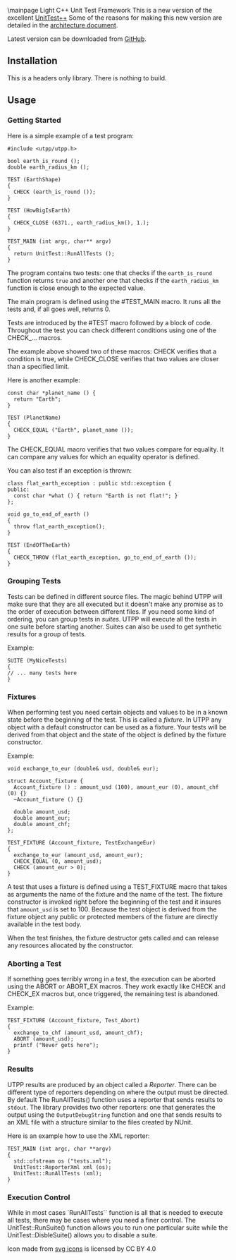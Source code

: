 \mainpage Light C++ Unit Test Framework
This is a new version of the excellent [UnitTest++](https://github.com/unittest-cpp) 
Some of the reasons for making this new version are detailed in the
[architecture document](architecture.md).

Latest version can be downloaded from [GitHub](https://neacsum.github.com/utpp).

## Installation
This is a headers only library. There is nothing to build. 

## Usage
### Getting Started
Here is a simple example of a test program:
```
#include <utpp/utpp.h>

bool earth_is_round ();
double earth_radius_km ();

TEST (EarthShape)
{
  CHECK (earth_is_round ());
}

TEST (HowBigIsEarth)
{
  CHECK_CLOSE (6371., earth_radius_km(), 1.);
}

TEST_MAIN (int argc, char** argv)
{
  return UnitTest::RunAllTests ();
}
```
The program contains two tests: one that checks if the `earth_is_round` function returns `true` and another one that checks if the `earth_radius_km` function is close enough to the expected value.

The main program is defined using the #TEST_MAIN macro. It runs all the tests and, if all goes well, returns 0.

Tests are introduced by the #TEST macro followed by a block of code. Throughout the test you can check different conditions using one of the CHECK_... macros.

The example above showed two of these macros: CHECK verifies that a condition is true, while CHECK_CLOSE verifies that two values are closer than a specified limit.

Here is another example:
```
const char *planet_name () {
  return "Earth";
}

TEST (PlanetName)
{
  CHECK_EQUAL ("Earth", planet_name ());
}

```
The CHECK_EQUAL macro verifies that two values compare for equality. It can
compare any values for which an equality operator is defined. 

You can also test if an exception is thrown:
```
class flat_earth_exception : public std::exception {
public:
  const char *what () { return "Earth is not flat!"; }
};

void go_to_end_of_earth ()
{
  throw flat_earth_exception();
}

TEST (EndOfTheEarth)
{
  CHECK_THROW (flat_earth_exception, go_to_end_of_earth ());
}

```
### Grouping Tests
Tests can be defined in different source files. The magic behind UTPP will make sure that they are all executed but it doesn't make any promise as to the order of execution between different files. If you need some kind of ordering, you can group tests in _suites_. UTPP will execute all the tests in one suite before starting another. Suites can also be used to get synthetic results for a group of tests.

Example:
```
SUITE (MyNiceTests)
{
// ... many tests here
}
```

### Fixtures
When performing test you need certain objects and values to be in a known state before the beginning of the test. This is called a _fixture_. In UTPP any object with a default constructor can be used as a fixture. Your tests will be derived from that object and the state of the object is defined by the fixture constructor.

Example:
```
void exchange_to_eur (double& usd, double& eur);

struct Account_fixture {
  Account_fixture () : amount_usd (100), amount_eur (0), amount_chf (0) {}
  ~Account_fixture () {}

  double amount_usd;
  double amount_eur;
  double amount_chf;
};

TEST_FIXTURE (Account_fixture, TestExchangeEur)
{
  exchange_to_eur (amount_usd, amount_eur);
  CHECK_EQUAL (0, amount_usd);
  CHECK (amount_eur > 0);
}
```
A test that uses a fixture is defined using a TEST_FIXTURE macro that takes as arguments the name of the fixture and the name of the test. The fixture constructor is invoked right before the beginning of the test and it insures that `amount_usd` is set to 100. Because the test object is derived from the fixture object any public or protected members of the fixture are directly available in the test body.

When the test finishes, the fixture destructor gets called and can release any resources allocated by the constructor.

### Aborting a Test
If something goes terribly wrong in a test, the execution can be aborted using the ABORT or ABORT_EX macros. They work exactly like CHECK and CHECK_EX macros but, once triggered, the remaining test is abandoned. 

Example:
````
TEST_FIXTURE (Account_fixture, Test_Abort)
{
  exchange_to_chf (amount_usd, amount_chf);
  ABORT (amount_usd);
  printf ("Never gets here");
}
````

### Results
UTPP results are produced by an object called a _Reporter_. There can be different type of reporters depending on where the output must be directed. By default The RunAllTests() function uses a reporter that sends results to `stdout`. The library provides two other reporters: one that generates the output using the `OutputDebugString` function and one that sends results to an XML file with a structure similar to the files created by NUnit.

Here is an example how to use the XML reporter:
```
TEST_MAIN (int argc, char **argv)
{
  std::ofstream os ("tests.xml");
  UnitTest::ReporterXml xml (os);
  UnitTest::RunAllTests (xml);
}
```
### Execution Control
While in most cases `RunAllTests`` function is all that is needed to execute all tests, there may be cases where you need a finer control. The UnitTest::RunSuite()
function allows you to run one particular suite while the UnitTest::DisbleSuite() allows you to disable a suite.

<div>Icon made from <a href="https://www.onlinewebfonts.com/icon">svg icons</a> is licensed by CC BY 4.0</div>